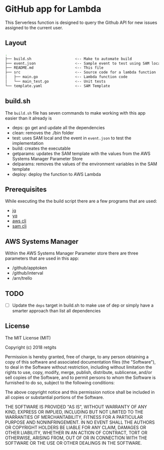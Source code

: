 # GitHub app for Lambda

This Serverless function is designed to query the Github API for new issues assigned to the current user.

## Layout
```bash
.
├── build.sh                    <-- Make to automate build
├── event.json                  <-- Sample event to test using SAM local
├── README.md                   <-- This file
├── src                         <-- Source code for a lambda function
│   ├── main.go                 <-- Lambda function code
│   └── main_test.go            <-- Unit tests
└── template.yaml               <-- SAM Template
```

## build.sh
The `build.sh` file has seven commands to make working with this app easier than it already is

* deps: go get and update all the dependencies
* clean: removes the ./bin folder
* test: uses SAM local and the event in `event.json` to test the implementation
* build: creates the executable
* getparams: updates the SAM template with the values from the AWS Systems Manager Parameter Store
* delparams: removes the values of the environment variables in the SAM template
* deploy: deploy the function to AWS Lambda

## Prerequisites
While executing the the build script there are a few programs that are used:

* [jq](https://stedolan.github.io/jq/)
* [yq](https://github.com/mikefarah/yq)
* [aws cli](https://github.com/aws/aws-cli)
* [sam cli](https://github.com/awslabs/aws-sam-cli)

## AWS Systems Manager
Within the AWS Systems Manager Parameter store there are three parameters that are used in this app:

* /github/apptoken
* /github/interval
* /arn/trello

## TODO
- [ ] Update the `deps` target in build.sh to make use of dep or simply have a smarter approach than list all dependencies

## License
The MIT License (MIT)

Copyright (c) 2018 retgits

Permission is hereby granted, free of charge, to any person obtaining a copy
of this software and associated documentation files (the "Software"), to deal
in the Software without restriction, including without limitation the rights
to use, copy, modify, merge, publish, distribute, sublicense, and/or sell
copies of the Software, and to permit persons to whom the Software is
furnished to do so, subject to the following conditions:

The above copyright notice and this permission notice shall be included in all
copies or substantial portions of the Software.

THE SOFTWARE IS PROVIDED "AS IS", WITHOUT WARRANTY OF ANY KIND, EXPRESS OR
IMPLIED, INCLUDING BUT NOT LIMITED TO THE WARRANTIES OF MERCHANTABILITY,
FITNESS FOR A PARTICULAR PURPOSE AND NONINFRINGEMENT. IN NO EVENT SHALL THE
AUTHORS OR COPYRIGHT HOLDERS BE LIABLE FOR ANY CLAIM, DAMAGES OR OTHER
LIABILITY, WHETHER IN AN ACTION OF CONTRACT, TORT OR OTHERWISE, ARISING FROM,
OUT OF OR IN CONNECTION WITH THE SOFTWARE OR THE USE OR OTHER DEALINGS IN THE
SOFTWARE.